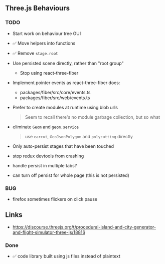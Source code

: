 ## Three.js Behaviours

### TODO

- Start work on behaviour tree GUI

- ✅ Move helpers into functions
- ✅ Remove `stage.root`
- Use persisted scene directly, rather than "root group"
  - Stop using react-three-fiber

- Implement pointer events as react-three-fiber does:
  - packages/fiber/src/core/events.ts
  - packages/fiber/src/web/events.ts

- Prefer to create modules at runtime using blob urls
  > Seem to recall there's no module garbage collection, but so what

- eliminate `Geom` and `geom.service`
  > use `earcut`, `GeoJsonPolygon` and `polycutting` directly

- Only auto-persist stages that have been touched
- stop redux devtools from crashing
- handle persist in multiple tabs?
- can turn off persist for whole page (this is not persisted)

### BUG

- firefox sometimes flickers on click pause

## Links

- https://discourse.threejs.org/t/procedural-island-and-city-generator-and-flight-simulator-three-js/18816

### Done

- ✅ code library built using js files instead of plaintext

